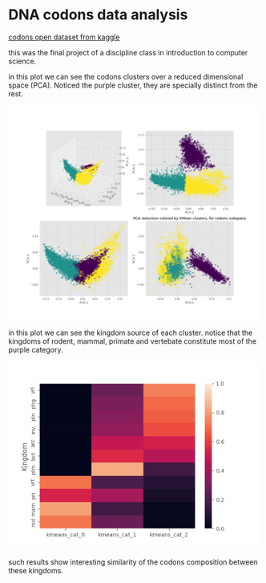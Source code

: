 # DNA codons data analysis

[codons open dataset from kaggle](https://www.kaggle.com/datasets/salikhussaini49/codon-usage)

this was the final project of a discipline class in introduction to computer science.

in this plot we can see the codons clusters over a reduced dimensional space (PCA). Noticed the purple cluster, they are specially distinct from the rest.

<img src="reports/3d_pca_cluster.png" alt="3D PCA Cluster" width="500"/>

in this plot we can see the kingdom source of each cluster. notice that the kingdoms of rodent, mammal, primate and vertebate constitute most of the purple category.

<img src="reports/kingdom_kmean.png" alt="3D PCA Cluster" width="500"/>

such results show interesting similarity of the codons composition between these kingdoms.
